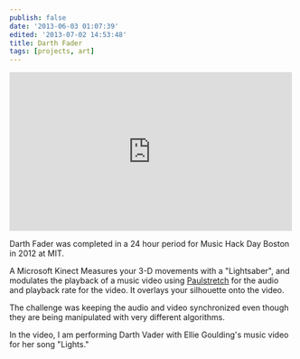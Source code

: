 ```yaml
---
publish: false
date: '2013-06-03 01:07:39'
edited: '2013-07-02 14:53:48'
title: Darth Fader
tags: [projects, art]
---
```

  
<iframe src="http://player.vimeo.com/video/54720471" width="500" height="281" frameborder="0" webkitAllowFullScreen mozallowfullscreen allowFullScreen></iframe>

Darth Fader was completed in a 24 hour period for Music Hack Day Boston in 2012 at MIT.

A Microsoft Kinect Measures your 3-D movements with a "Lightsaber", and modulates the playback of a music video using [Paulstretch](http://hypermammut.sourceforge.net/paulstretch/) for the audio and playback rate for the video. It overlays your silhouette onto the video.

The challenge was keeping the audio and video synchronized even though they are being manipulated with very different algorithms. 

In the video, I am performing Darth Vader with Ellie Goulding's music video for her song "Lights."